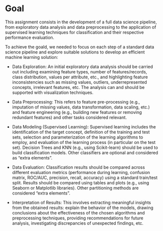 # Goal
This assignment consists in the development of a full data science pipeline, from exploratory data analysis and data preprocessing to the application of supervised learning techniques for classification and their respective performance evaluation.


To achieve the goald, we needed to focus on each step of a standard data science pipeline and explore suitable solutions to develop an efficient machine learning solution:
- Data Exploration: An initial exploratory data analysis should be carried out including examining feature types, number of features/records, class distribution, values per attribute, etc., and highlighting feature inconsistencies such as missing values, outliers, underrepresented concepts, irrelevant features, etc. The analysis can and should be supported with visualization techniques.

- Data Preprocessing: This refers to feature pre-processing (e.g., imputation of missing values, data transformation, data scaling, etc.) and feature engineering (e.g., building new features or removing redundant features) and other tasks considered relevant.

- Data Modeling (Supervised Learning): Supervised learning includes the identification of the target concept, definition of the training and test sets, selection and parameterization of the learning algorithms to employ, and evaluation of the learning process (in particular on the test set). Decision Trees and KNN (e.g., using Scikit-learn) should be used to build classification models. Other classifiers are optional and considered as “extra elements”.

- Data Evaluation: Classification results should be compared across different evaluation metrics (performance during learning, confusion matrix, ROC/AUC, precision, recall, accuracy) using a standard train/test split. Results should be compared using tables and plots (e.g., using Seaborn or Matplotlib libraries). Other partitioning methods are considered “extra elements”.

- Interpretation of Results: This involves extracting meaningful insights from the obtained results: explain the behavior of the models, drawing conclusions about the effectiveness of the chosen algorithms and preprocessing techniques, providing recommendations for future analysis, investigating discrepancies of unexpected findings, etc.
